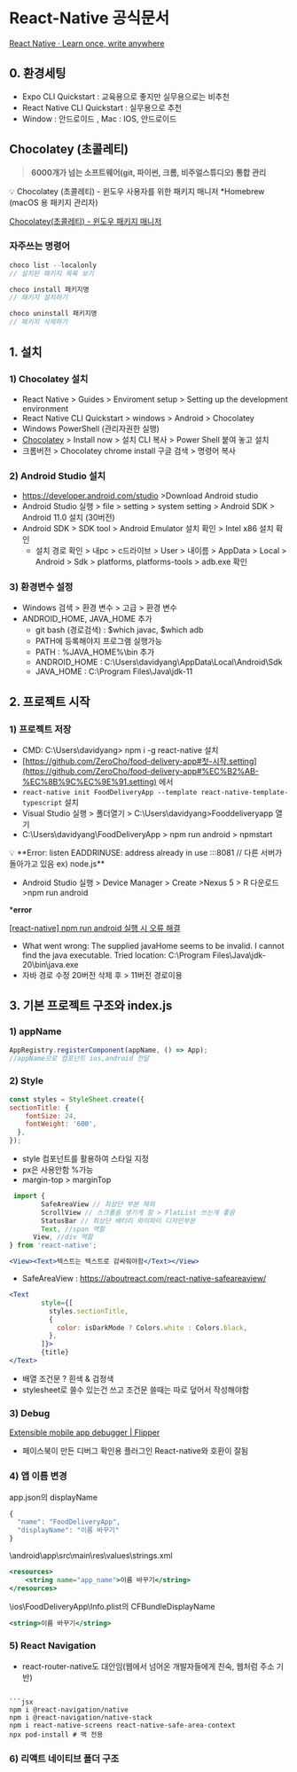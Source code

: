 # React-Native 공식문서

[React Native · Learn once, write anywhere](https://reactnative.dev/)

## 0. 환경세팅

- Expo CLI Quickstart : 교육용으로 좋지만 실무용으로는 비추천
- React Native CLI Quickstart : 실무용으로 추천
- Window : 안드로이드 , Mac : IOS, 안드로이드

## Chocolatey (초콜레티)

> **6000개가 넘는 소프트웨어(git, 파이썬, 크롬, 비주얼스튜디오) 통합 관리**
> 

<aside>
💡 Chocolatey (초콜레티) - 윈도우 사용자를 위한 패키지 매니저 
*Homebrew (macOS 용 패키지 관리자)

</aside>

[Chocolatey(초콜레티) - 윈도우 패키지 매니저](https://www.youtube.com/watch?v=ekq4vln2TQ0)

### **자주쓰는 명령어**

```jsx
choco list --localonly 
// 설치된 패키지 목록 보기 

choco install 패키지명 
// 패키지 설치하기 

choco uninstall 패키지명
// 패키지 삭제하기 
```

## 1. 설치

### 1) Chocolatey 설치

- React Native > Guides > Enviroment setup > Setting up the development environment
- React Native CLI Quickstart > windows > Android > Chocolatey
- Windows PowerShell  (관리자권한 실행)
- [Chocolatey](https://chocolatey.org/install) > Install now > 설치 CLI 복사 > Power Shell 붙여 놓고 설치
- 크롬버전 > Chocolatey chrome install 구글 검색 > 명령어 복사

### 2) Android Studio 설치

- https://developer.android.com/studio >Download Android studio
- Android Studio 실행 > file > setting > system setting > Android SDK > Android 11.0 설치 (30버전)
- Android SDK > SDK tool > Android Emulator 설치 확인 > Intel x86 설치 확인
    - 설치 경로 확인 > 내pc > c드라이브 > User > 내이름 > AppData > Local > Android > Sdk > platforms, platforms-tools > adb.exe 확인

### 3) 환경변수 설정

- Windows 검색 > 환경 변수 > 고급 > 환경 변수
- ANDROID_HOME, JAVA_HOME 추가
    - git bash (경로검색) : $which javac, $which adb
    - PATH에  등록해야지 프로그램 실행가능
    - PATH : %JAVA_HOME%\bin 추가
    - ANDROID_HOME :  C:\Users\davidyang\AppData\Local\Android\Sdk
    - JAVA_HOME : C:\Program Files\Java\jdk-11

## 2. 프로젝트 시작

### 1) 프로젝트 저장

- CMD: C:\Users\davidyang> npm i -g react-native 설치
- [https://github.com/ZeroCho/food-delivery-app#첫-시작.setting](https://github.com/ZeroCho/food-delivery-app#%EC%B2%AB-%EC%8B%9C%EC%9E%91.setting)  에서
- `react-native init FoodDeliveryApp --template react-native-template-typescript` 설치
- Visual Studio 실행 > 폴더열기 > C:\Users\davidyang>Fooddeliveryapp 열기
- C:\Users\davidyang\FoodDeliveryApp > npm run android  > npmstart

<aside>
💡 **Error: listen EADDRINUSE: address already in use :::8081
// 다른 서버가 돌아가고 있음 ex) node.js**

</aside>

- Android Studio 실행 > Device Manager > Create >Nexus 5 > R 다운로드 >npm run android

***error** 

[[react-native] npm run android 실행 시 오류 해결](https://anywaydevlog.tistory.com/16)

- What went wrong:
The supplied javaHome seems to be invalid. I cannot find the java executable. Tried location: C:\Program Files\Java\jdk-20\bin\java.exe
- 자바 경로 수정 20버전 삭제 후 > 11버전 경로이용

## 3. 기본 프로젝트 구조와 index.js

### 1) appName

```jsx
AppRegistry.registerComponent(appName, () => App);
//appName으로 컴포넌트 ios,android 전달 
```

### 2) Style

```jsx
const styles = StyleSheet.create({
sectionTitle: {
    fontSize: 24,
    fontWeight: '600',
  },
});
```

- style 컴포넌트를 활용하여 스타일 지정
- px은 사용안함 %가능
- margin-top   > marginTop

```jsx
 import {
		SafeAreaView // 최상단 부분 제외
		ScrollView // 스크롤을 생기게 함 > FlatList 쓰는게 좋음 
		StatusBar // 최상단 배터리 와이파이 디자인부분 
		Text, //span 역할
	  View, //div 역할 
} from 'react-native';

<View><Text>텍스트는 텍스트로 감싸줘야함</Text></View>
```

- SafeAreaView :  https://aboutreact.com/react-native-safeareaview/

```jsx
<Text
        style={[
          styles.sectionTitle,
          {
            color: isDarkMode ? Colors.white : Colors.black,
          },
        ]}>
        {title}
</Text>
```

- 배열 조건문 ? 흰색 & 검정색
- stylesheet로 쓸수 있는건 쓰고 조건문 쓸때는 따로 덮어서 작성해야함

### 3) Debug

[Extensible mobile app debugger | Flipper](https://fbflipper.com/)

- 페이스북이 만든 디버그 확인용 플러그인 React-native와 호환이 잘됨

### 4) 앱 이름 변경

app.json의 displayName

```jsx
{
  "name": "FoodDeliveryApp",
  "displayName": "이름 바꾸기"
}
```

\android\app\src\main\res\values\strings.xml

```jsx
<resources>
    <string name="app_name">이름 바꾸기</string>
</resources>
```

\ios\FoodDeliveryApp\Info.plist의 CFBundleDisplayName

```jsx
<string>이름 바꾸기</string>
```

### 5) **React Navigation**

- react-router-native도 대안임(웹에서 넘어온 개발자들에게 친숙, 웹처럼 주소 기반)
```shell

```jsx
npm i @react-navigation/native
npm i @react-navigation/native-stack
npm i react-native-screens react-native-safe-area-context
npx pod-install # 맥 전용
```

### 6) 리액트 네이티브 폴더 구조

